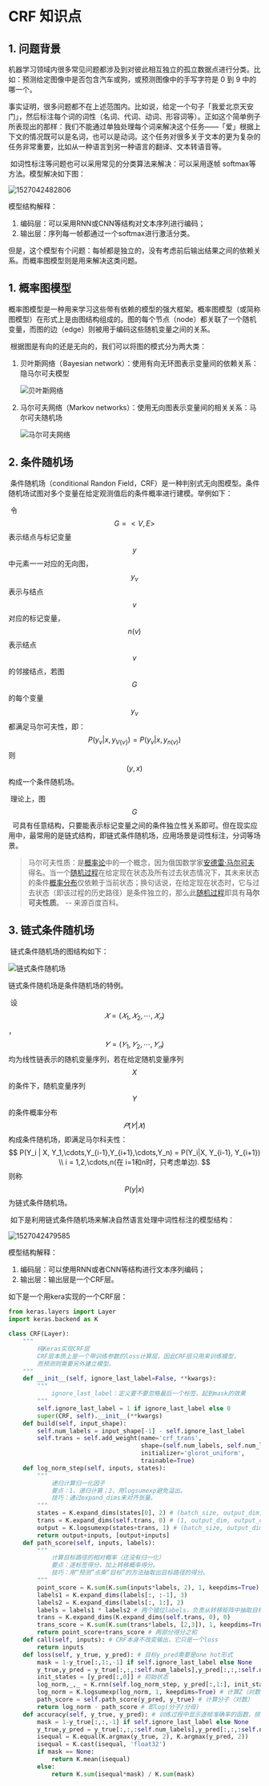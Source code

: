 # CRF 知识点

## 1. 问题背景

​	机器学习领域内很多常见问题都涉及到对彼此相互独立的孤立数据点进行分类。比如：预测给定图像中是否包含汽车或狗，或预测图像中的手写字符是 0 到 9 中的哪一个。

​	事实证明，很多问题都不在上述范围内。比如说，给定一个句子「我爱北京天安门」，然后标注每个词的词性（名词、代词、动词、形容词等）。正如这个简单例子所表现出的那样：我们不能通过单独处理每个词来解决这个任务——「爱」根据上下文的情况既可以是名词，也可以是动词。这个任务对很多关于文本的更为复杂的任务非常重要，比如从一种语言到另一种语言的翻译、文本转语音等。

​	如词性标注等问题也可以采用常见的分类算法来解决：可以采用逐帧 softmax等方法。模型解决如下图：

![1527042482806](CRF/1527042482806.png)

模型结构解释：

1. 编码层：可以采用RNN或CNN等结构对文本序列进行编码；
2. 输出层：序列每一帧都通过一个softmax进行激活分类。

但是，这个模型有个问题：每帧都是独立的，没有考虑前后输出结果之间的依赖关系。而概率图模型则是用来解决这类问题。

## 1. 概率图模型

​	概率图模型是一种用来学习这些带有依赖的模型的强大框架。概率图模型（或简称图模型）在形式上是由图结构组成的。图的每个节点（node）都关联了一个随机变量，而图的边（edge）则被用于编码这些随机变量之间的关系。

​	根据图是有向的还是无向的，我们可以将图的模式分为两大类：

1. 贝叶斯网络（ Bayesian network）：使用有向无环图表示变量间的依赖关系：隐马尔可夫模型

   ![贝叶斯网络](CRF/贝叶斯网络.jpeg)

2. 马尔可夫网络（Markov networks）：使用无向图表示变量间的相关关系：马尔可夫随机场

   ![马尔可夫网络](CRF/马尔可夫网络.png)

## 2. 条件随机场

​	条件随机场（conditional Randon Field，CRF）是一种判别式无向图模型。条件随机场试图对多个变量在给定观测值后的条件概率进行建模。举例如下：

​	令 $$ G = <V, E> $$ 表示结点与标记变量 $$ y $$ 中元素一一对应的无向图， $$ y_v$$ 表示与结点 $$ v $$ 对应的标记变量，$$ n(v) $$ 表示结点 $$ v $$ 的邻接结点，若图 $$ G $$ 的每个变量 $$ y_v $$ 都满足马尔可夫性，即：
$$
P(y_v|x,y_{V\{v\}}) = P(y_v | x, y_{n(v)})
$$
则 $$ (y, x) $$ 构成一个条件随机场。

​	理论上，图 $$ G $$   可具有任意结构，只要能表示标记变量之间的条件独立性关系即可。但在现实应用中，最常用的是链式结构，即链式条件随机场，应用场景是词性标注，分词等场景。

> 马尔可夫性质：是[概率论](https://baike.baidu.com/item/概率论)中的一个概念，因为俄国数学家[安德雷·马尔可夫](https://baike.baidu.com/item/安德雷·马尔可夫)得名。当一个[随机过程](https://baike.baidu.com/item/随机过程)在给定现在状态及所有过去状态情况下，其未来状态的条件[概率分布](https://baike.baidu.com/item/概率分布)仅依赖于当前状态；换句话说，在给定现在状态时，它与过去状态（即该过程的历史路径）是条件独立的，那么此[随机过程](https://baike.baidu.com/item/随机过程)即具有**马尔可夫性质**。 -- 来源百度百科。

## 3. 链式条件随机场

​	链式条件随机场的图结构如下：

![链式条件随机场](CRF/链式条件随机场.png)

链式条件随机场是条件随机场的特例。

​	设 $$ 𝑋=(𝑋_1,𝑋_2,\cdots,𝑋_𝑛) $$ ，$$ 𝑌=(𝑌_1,𝑌_2,\cdots,𝑌_𝑛) $$ 均为线性链表示的随机变量序列，若在给定随机变量序列 $$ X $$的条件下，随机变量序列 $$ Y $$ 的条件概率分布 $$ 𝑃(𝑌|𝑋) $$ 构成条件随机场，即满足马尔科夫性：
$$
P(Y_i | X, Y_1,\cdots,Y_{i-1},Y_{i+1},\cdots,Y_n) = P(Y_i|X, Y_{i-1}, Y_{i+1}) \\
i = 1,2,\cdots,n(在 i=1和n时，只考虑单边).
$$
则称 $$ P(y|x) $$ 为链式条件随机场。

​	如下是利用链式条件随机场来解决自然语言处理中词性标注的模型结构：

![1527042479585](CRF/1527042479585.png)

模型结构解释：

1. 编码层：可以使用RNN或者CNN等结构进行文本序列编码；
2. 输出层：输出层是一个CRF层。

如下是一个用kera实现的一个CRF层：

```python
from keras.layers import Layer
import keras.backend as K

class CRF(Layer):
    """
    	纯Keras实现CRF层
    	CRF层本质上是一个带训练参数的loss计算层，因此CRF层只用来训练模型，
    	而预测则需要另外建立模型。
    """
    def __init__(self, ignore_last_label=False, **kwargs):
        """
        	ignore_last_label：定义要不要忽略最后一个标签，起到mask的效果
        """
        self.ignore_last_label = 1 if ignore_last_label else 0
        super(CRF, self).__init__(**kwargs)
    def build(self, input_shape):
        self.num_labels = input_shape[-1] - self.ignore_last_label
        self.trans = self.add_weight(name='crf_trans',
                                     shape=(self.num_labels, self.num_labels),
                                     initializer='glorot_uniform',
                                     trainable=True)
    def log_norm_step(self, inputs, states):
        """
        	递归计算归一化因子
        	要点：1、递归计算；2、用logsumexp避免溢出。
        	技巧：通过expand_dims来对齐张量。
        """
        states = K.expand_dims(states[0], 2) # (batch_size, output_dim, 1)
        trans = K.expand_dims(self.trans, 0) # (1, output_dim, output_dim)
        output = K.logsumexp(states+trans, 1) # (batch_size, output_dim)
        return output+inputs, [output+inputs]
    def path_score(self, inputs, labels):
        """
        	计算目标路径的相对概率（还没有归一化）
        	要点：逐标签得分，加上转移概率得分。
        	技巧：用“预测”点乘“目标”的方法抽取出目标路径的得分。
        """
        point_score = K.sum(K.sum(inputs*labels, 2), 1, keepdims=True) # 逐标签得分
        labels1 = K.expand_dims(labels[:, :-1], 3)
        labels2 = K.expand_dims(labels[:, 1:], 2)
        labels = labels1 * labels2 # 两个错位labels，负责从转移矩阵中抽取目标转移得分
        trans = K.expand_dims(K.expand_dims(self.trans, 0), 0)
        trans_score = K.sum(K.sum(trans*labels, [2,3]), 1, keepdims=True)
        return point_score+trans_score # 两部分得分之和
    def call(self, inputs): # CRF本身不改变输出，它只是一个loss
        return inputs
    def loss(self, y_true, y_pred): # 目标y_pred需要是one hot形式
        mask = 1-y_true[:,1:,-1] if self.ignore_last_label else None
        y_true,y_pred = y_true[:,:,:self.num_labels],y_pred[:,:,:self.num_labels]
        init_states = [y_pred[:,0]] # 初始状态
        log_norm,_,_ = K.rnn(self.log_norm_step, y_pred[:,1:], init_states, mask=mask) # 计算Z向量（对数）
        log_norm = K.logsumexp(log_norm, 1, keepdims=True) # 计算Z（对数）
        path_score = self.path_score(y_pred, y_true) # 计算分子（对数）
        return log_norm - path_score # 即log(分子/分母)
    def accuracy(self, y_true, y_pred): # 训练过程中显示逐帧准确率的函数，排除了mask的影响
        mask = 1-y_true[:,:,-1] if self.ignore_last_label else None
        y_true,y_pred = y_true[:,:,:self.num_labels],y_pred[:,:,:self.num_labels]
        isequal = K.equal(K.argmax(y_true, 2), K.argmax(y_pred, 2))
        isequal = K.cast(isequal, 'float32')
        if mask == None:
            return K.mean(isequal)
        else:
            return K.sum(isequal*mask) / K.sum(mask)
```

